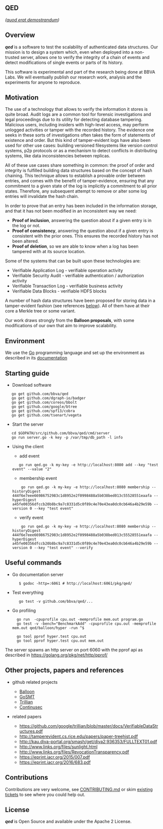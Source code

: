 ## QED

*([quod erat demostrandum](https://en.wikipedia.org/wiki/Q.E.D.))*

## Overview

***qed*** is a software to test the scalability of authenticated data structures. Our mission is to design a system which, even when deployed into a non-trusted server, allows one to verify the integrity of a chain of events and detect modifications of single events or parts of its history.

This software is experimental and part of the research being done at BBVA Labs. We will eventually publish our research work, analysis and the experiments for anyone to reproduce.

## Motivation
The use of a technology that allows to verify the information it stores is quite broad. Audit logs are a common tool for forensic investigations and legal proceedings due to its utility for detecting database tampering. Malicious users, including insiders with high-level access, may perform unlogged activities or tamper with the recorded history. The evidence one seeks in these sorts of investigations often takes the form of statements of existence and order. But this kind of tamper-evident logs have also been used for other use cases: building versioned filesystems like version control systems, p2p protocols or as a mechanism to detect conflicts in distributing systems, like data inconsistencies between replicas.

All of these use cases share something in common: the proof of order and integrity is fulfilled building data structures based on the concept of hash chaining. This technique allows to establish a provable order between entries, and comes with the benefit of tamper-evidence, ensuring that any commitment to a given state of the log is implicitly a commitment to all prior states. Therefore, any subsequent attempt to remove or alter some log entries will invalidate the hash chain.

In order to prove that an entry has been included in the information storage, and that it has not been modified in an inconsistent way we need:

* **Proof of inclusion**, answering the question about if a given entry is in the log or not.
* **Proof of consistency**, answering the question about if a given entry is consistent with the prior ones. This ensures the recorded history has not been altered.
* **Proof of deletion**, so we are able to know when a log has been tampered with at its source location.

Some of the systems that can be built upon these technologies are:

* Verifiable Application Log - verifiable operation activity
* Verifiable Security Audit - verifiable authentication / authorization activity
* Verifiable Transaction Log - verifiable business activity
* Verifiable Data Blocks - verifiable HDFS blocks

A number of hash data structures have been proposed for storing data in a tamper-evident fashion (see references [below](#other-projects-papers-and-references)). All of them have at their core a Merkle tree or some variant.

Our work draws strongly from the **Balloon proposals**, with some modifications of our own that aim to improve scalability.

 ## Environment

 We use the [Go](https://golang.org) programming language and set up the environment as
 described in its [documentation](https://golang.org/doc/code.html)

 ## Starting guide

 - Download software
 ```
    go get github.com/bbva/qed
    go get github.com/dgraph-io/badger
    go get github.com/coreos/bbolt
    go get github.com/google/btree
    go get github.com/spf13/cobra
    go get github.com/tsenart/vegeta
 ```
 - Start the server

 ```
    cd $GOPATH/src/github.com/bbva/qed/cmd/server
    go run server.go -k key -p /var/tmp/db_path -l info
 ```

 - Using the client

     - add event

     ```
        go run qed.go -k my-key -e http://localhost:8080 add --key "test event" --value "2"
     ```

     - membership event

    ```
        go run qed.go -k my-key -e http://localhost:8080 membership --historyDigest 444f6e7eee66986752983c1d8952e2f0998488a5b038bed013c55528551eaafa --hyperDigest a45fe00356dfccb20b8bc9a7c8331d5c0f89c4e70e43ea0dc0cb646a4b29e59b --version 0 --key "test event"
    ```

     - verify event

    ```
        go run qed.go -k my-key -e http://localhost:8080 membership --historyDigest 444f6e7eee66986752983c1d8952e2f0998488a5b038bed013c55528551eaafa --hyperDigest a45fe00356dfccb20b8bc9a7c8331d5c0f89c4e70e43ea0dc0cb646a4b29e59b --version 0 --key "test event" --verify
    ```

## Useful commands

- Go documentation server

  ```
     $ godoc -http=:6061 # http://localhost:6061/pkg/qed/
  ```

- Test everything

  ```
     go test -v github.com/bbva/qed/...
  ```
- Go profiling

  ```
    go run  -cpuprofile cpu.out -memprofile mem.out program.go
    go test -v -bench="BenchmarkAdd" -cpuprofile cpu.out -memprofile mem.out qed/balloon/hyper -run ^$

    go tool pprof hyper.test cpu.out
    go tool pprof hyper.test cpu.out mem.out
  ```

The server spawns an http server on port 6060 with the pprof api as described in https://golang.org/pkg/net/http/pprof/

## Other projects, papers and references

- github related projects
   - [Balloon](https://github.com/pylls/balloon)
   - [GoSMT](https://github.com/pylls/gosmt)
   - [Trillian](https://github.com/google/trillian)
   - [Continusec](https://github.com/continusec/verifiabledatastructures)

 - related papers
   - https://github.com/google/trillian/blob/master/docs/VerifiableDataStructures.pdf
   - http://tamperevident.cs.rice.edu/papers/paper-treehist.pdf
   - http://kau.diva-portal.org/smash/get/diva2:936353/FULLTEXT01.pdf
   - http://www.links.org/files/sunlight.html
   - http://www.links.org/files/RevocationTransparency.pdf
   - https://eprint.iacr.org/2015/007.pdf
   - https://eprint.iacr.org/2016/683.pdf

## Contributions

Contributions are very welcome, see [CONTRIBUTING.md](https://github.com/BBVA/qed/blob/master/CONTRIBUTING.md)
or skim [existing tickets](https://github.com/BBVA/qed/issues) to see where you could help out.

## License

***qed*** is Open Source and available under the Apache 2 License.
